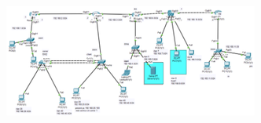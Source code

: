 ![Network Topology](https://github.com/batoullmahmoud/Interconnecting-Cisco-Networking-Devices-ITI/blob/main/Project_topolgy.png?raw=true)

